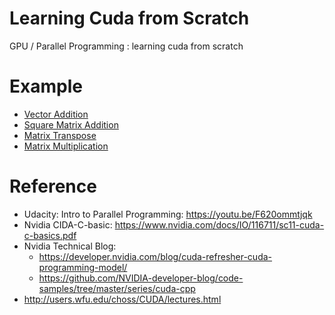 # Learning Cuda from Scratch
GPU / Parallel Programming : learning cuda from scratch

# Example
* [Vector Addition](https://github.com/gary30404/learning-cuda-from-scratch/blob/main/example/vector_addition_using_cuda.cu)
* [Square Matrix Addition](https://github.com/gary30404/learning-cuda-from-scratch/blob/main/example/square_matrix_addition_using_cuda.cu)
* [Matrix Transpose](https://github.com/gary30404/learning-cuda-from-scratch/blob/main/example/matrix_transpose_using_cuda.cu)
* [Matrix Multiplication](https://github.com/gary30404/learning-cuda-from-scratch/blob/main/example/matrix_multiplicatino_using_cuda.cu)

# Reference
* Udacity: Intro to Parallel Programming: https://youtu.be/F620ommtjqk
* Nvidia CIDA-C-basic: https://www.nvidia.com/docs/IO/116711/sc11-cuda-c-basics.pdf
* Nvidia Technical Blog:
  - https://developer.nvidia.com/blog/cuda-refresher-cuda-programming-model/
  - https://github.com/NVIDIA-developer-blog/code-samples/tree/master/series/cuda-cpp
* http://users.wfu.edu/choss/CUDA/lectures.html
